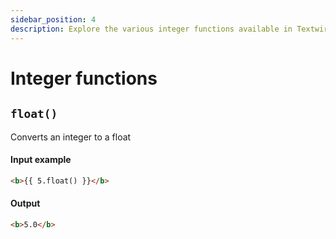 ```yaml
---
sidebar_position: 4
description: Explore the various integer functions available in Textwire
---
```


# Integer functions

## `float()`
Converts an integer to a float

#### Input example
```html
<b>{{ 5.float() }}</b>
```

#### Output
```html
<b>5.0</b>
```

